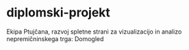 # diplomski-projekt
Ekipa Ptujčana, razvoj spletne strani za vizualizacijo in analizo nepremičninskega trga: Domogled
